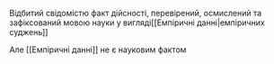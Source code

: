 Відбитий свідомістю факт дійсності, перевірений, осмислений та зафіксований мовою науки у вигляді[[Емпіричні данні|емпіричних суджень]]

Але [[Емпіричні данні]] не є науковим фактом